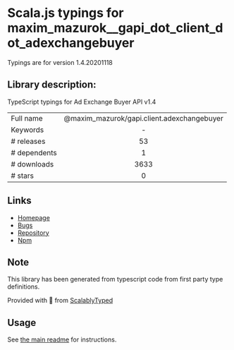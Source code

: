 
# Scala.js typings for maxim_mazurok__gapi_dot_client_dot_adexchangebuyer

Typings are for version 1.4.20201118

## Library description:
TypeScript typings for Ad Exchange Buyer API v1.4

|                    |                 |
| ------------------ | :-------------: |
| Full name          | @maxim_mazurok/gapi.client.adexchangebuyer |
| Keywords           | - |
| # releases         | 53 |
| # dependents       | 1 |
| # downloads        | 3633 |
| # stars            | 0 |

## Links
- [Homepage](https://github.com/Maxim-Mazurok/google-api-typings-generator#readme)
- [Bugs](https://github.com/Maxim-Mazurok/google-api-typings-generator/issues)
- [Repository](https://github.com/Maxim-Mazurok/google-api-typings-generator)
- [Npm](https://www.npmjs.com/package/%40maxim_mazurok%2Fgapi.client.adexchangebuyer)
    


## Note
This library has been generated from typescript code from first party type definitions.

Provided with :purple_heart: from [ScalablyTyped](https://github.com/oyvindberg/ScalablyTyped)

## Usage
See [the main readme](../../readme.md) for instructions.


